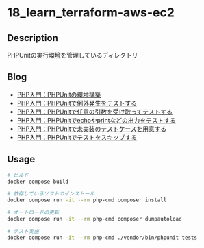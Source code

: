 # 18_learn_terraform-aws-ec2

## Description

PHPUnitの実行環境を管理しているディレクトリ

## Blog

- [PHP入門：PHPUnitの環境構築](https://yossi-note.com/phpunit_environment_construction/)
- [PHP入門：PHPUnitで例外発生をテストする](https://yossi-note.com/test_exception_with_phpunit/)
- [PHP入門：PHPUnitで任意の引数を受け取ってテストする](https://yossi-note.com/using_data_providers_in_phpunit/)
- [PHP入門：PHPUnitでechoやprintなどの出力をテストする](https://yossi-note.com/testing_output_with_phpunit/)
- [PHP入門：PHPUnitで未実装のテストケースを用意する](https://yossi-note.com/prepare_an_unimplemented_test_case_with_phpunit/)
- [PHP入門：PHPUnitでテストをスキップする](https://yossi-note.com/skip_tests_in_phpunit/)

## Usage

```sh
# ビルド
docker compose build

# 依存しているソフトのインストール
docker compose run -it --rm php-cmd composer install

# オートロードの更新
docker compose run -it --rm php-cmd composer dumpautoload

# テスト実施
docker compose run -it --rm php-cmd ./vendor/bin/phpunit tests
```
